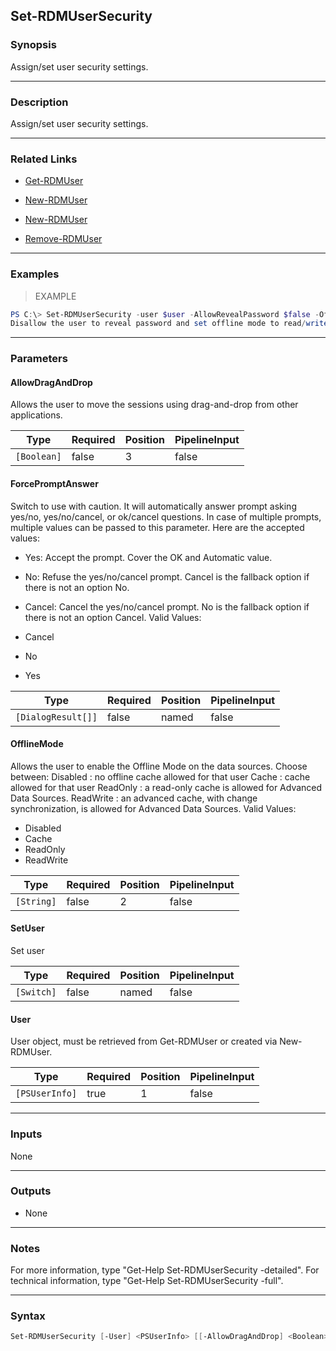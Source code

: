 Set-RDMUserSecurity
-------------------

### Synopsis
Assign/set user security settings.

---

### Description

Assign/set user security settings.

---

### Related Links
* [Get-RDMUser](Get-RDMUser)

* [New-RDMUser](New-RDMUser)

* [New-RDMUser](New-RDMUser)

* [Remove-RDMUser](Remove-RDMUser)

---

### Examples
> EXAMPLE

```PowerShell
PS C:\> Set-RDMUserSecurity -user $user -AllowRevealPassword $false -OfflineMode "Read/Write"
Disallow the user to reveal password and set offline mode to read/write
```

---

### Parameters
#### **AllowDragAndDrop**
Allows the user to move the sessions using drag-and-drop from other applications.

|Type       |Required|Position|PipelineInput|
|-----------|--------|--------|-------------|
|`[Boolean]`|false   |3       |false        |

#### **ForcePromptAnswer**
Switch to use with caution. It will automatically answer prompt asking yes/no, yes/no/cancel, or ok/cancel questions. In case of multiple prompts, multiple values can be passed to this parameter. Here are the accepted values:
* Yes: Accept the prompt. Cover the OK and Automatic value.
* No: Refuse the yes/no/cancel prompt. Cancel is the fallback option if there is not an option No.
* Cancel: Cancel the yes/no/cancel prompt. No is the fallback option if there is not an option Cancel.
Valid Values:

* Cancel
* No
* Yes

|Type              |Required|Position|PipelineInput|
|------------------|--------|--------|-------------|
|`[DialogResult[]]`|false   |named   |false        |

#### **OfflineMode**
Allows the user to enable the Offline Mode on the data sources. Choose between:
Disabled  : no offline cache allowed for that user
Cache : cache allowed for that user
ReadOnly  : a read-only cache is allowed for Advanced Data Sources.
ReadWrite : an advanced cache, with change synchronization, is allowed for Advanced Data Sources.
Valid Values:

* Disabled
* Cache
* ReadOnly
* ReadWrite

|Type      |Required|Position|PipelineInput|
|----------|--------|--------|-------------|
|`[String]`|false   |2       |false        |

#### **SetUser**
Set user

|Type      |Required|Position|PipelineInput|
|----------|--------|--------|-------------|
|`[Switch]`|false   |named   |false        |

#### **User**
User object, must be retrieved from Get-RDMUser or created via New-RDMUser.

|Type          |Required|Position|PipelineInput|
|--------------|--------|--------|-------------|
|`[PSUserInfo]`|true    |1       |false        |

---

### Inputs
None

---

### Outputs
* None

---

### Notes
For more information, type "Get-Help Set-RDMUserSecurity -detailed". For technical information, type "Get-Help Set-RDMUserSecurity -full".

---

### Syntax
```PowerShell
Set-RDMUserSecurity [-User] <PSUserInfo> [[-AllowDragAndDrop] <Boolean>] [[-OfflineMode] <Disabled | Cache | ReadOnly | ReadWrite>] [-SetUser] [-ForcePromptAnswer <Cancel | No | Yes>] [<CommonParameters>]
```

